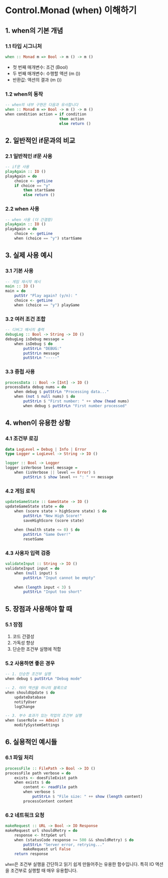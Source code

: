 # Control.Monad (when) 이해하기

## 1. when의 기본 개념

### 1.1 타입 시그니처
```haskell
when :: Monad m => Bool -> m () -> m ()
```
- 첫 번째 매개변수: 조건 (Bool)
- 두 번째 매개변수: 수행할 액션 (m ())
- 반환값: 액션의 결과 (m ())

### 1.2 when의 동작
```haskell
-- when의 내부 구현은 다음과 유사합니다
when :: Monad m => Bool -> m () -> m ()
when condition action = if condition
                        then action
                        else return ()
```

## 2. 일반적인 if문과의 비교

### 2.1 일반적인 if문 사용
```haskell
-- if문 사용
playAgain :: IO ()
playAgain = do
    choice <- getLine
    if choice == "y"
        then startGame
        else return ()
```

### 2.2 when 사용
```haskell
-- when 사용 (더 간결함)
playAgain :: IO ()
playAgain = do
    choice <- getLine
    when (choice == "y") startGame
```

## 3. 실제 사용 예시

### 3.1 기본 사용
```haskell
-- 게임 재시작 예시
main :: IO ()
main = do
    putStr "Play again? (y/n): "
    choice <- getLine
    when (choice == "y") playGame
```

### 3.2 여러 조건 조합
```haskell
-- 디버그 메시지 출력
debugLog :: Bool -> String -> IO ()
debugLog isDebug message = 
    when isDebug $ do
        putStrLn "DEBUG:"
        putStrLn message
        putStrLn "-----"
```

### 3.3 중첩 사용
```haskell
processData :: Bool -> [Int] -> IO ()
processData debug nums = do
    when debug $ putStrLn "Processing data..."
    when (not $ null nums) $ do
        putStrLn $ "First number: " ++ show (head nums)
        when debug $ putStrLn "First number processed"
```

## 4. when이 유용한 상황

### 4.1 조건부 로깅
```haskell
data LogLevel = Debug | Info | Error
type Logger = LogLevel -> String -> IO ()

logger :: Bool -> Logger
logger isVerbose level message = 
    when (isVerbose || level == Error) $ 
        putStrLn $ show level ++ ": " ++ message
```

### 4.2 게임 로직
```haskell
updateGameState :: GameState -> IO ()
updateGameState state = do
    when (score state > highScore state) $ do
        putStrLn "New High Score!"
        saveHighScore (score state)
    
    when (health state <= 0) $ do
        putStrLn "Game Over!"
        resetGame
```

### 4.3 사용자 입력 검증
```haskell
validateInput :: String -> IO ()
validateInput input = do
    when (null input) $
        putStrLn "Input cannot be empty"
    
    when (length input < 3) $
        putStrLn "Input too short"
```

## 5. 장점과 사용해야 할 때

### 5.1 장점
1. 코드 간결성
2. 가독성 향상
3. 단순한 조건부 실행에 적합

### 5.2 사용하면 좋은 경우
```haskell
-- 1. 단순한 조건부 실행
when debug $ putStrLn "Debug mode"

-- 2. 여러 액션을 하나의 블록으로
when shouldUpdate $ do
    updateDatabase
    notifyUser
    logChange

-- 3. 부수 효과가 있는 작업의 조건부 실행
when (userRole == Admin) $
    modifySystemSettings
```

## 6. 실용적인 예시들

### 6.1 파일 처리
```haskell
processFile :: FilePath -> Bool -> IO ()
processFile path verbose = do
    exists <- doesFileExist path
    when exists $ do
        content <- readFile path
        when verbose $
            putStrLn $ "File size: " ++ show (length content)
        processContent content
```

### 6.2 네트워크 요청
```haskell
makeRequest :: URL -> Bool -> IO Response
makeRequest url shouldRetry = do
    response <- httpGet url
    when (statusCode response >= 500 && shouldRetry) $ do
        putStrLn "Server error, retrying..."
        makeRequest url False
    return response
```

`when`은 조건부 실행을 간단하고 읽기 쉽게 만들어주는 유용한 함수입니다. 특히 IO 액션을 조건부로 실행할 때 매우 유용합니다.